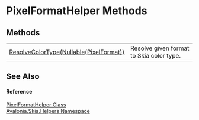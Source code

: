# PixelFormatHelper Methods




## Methods
<table>
<tr>
<td><a href="M_Avalonia_Skia_Helpers_PixelFormatHelper_ResolveColorType">ResolveColorType(Nullable(PixelFormat))</a></td>
<td>Resolve given format to Skia color type.</td>
</tr>
</table>

## See Also


#### Reference
<a href="T_Avalonia_Skia_Helpers_PixelFormatHelper">PixelFormatHelper Class</a>  
<a href="N_Avalonia_Skia_Helpers">Avalonia.Skia.Helpers Namespace</a>  
